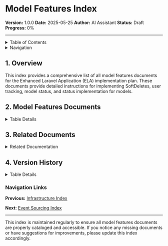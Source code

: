 # Model Features Index

**Version:** 1.0.0
**Date:** 2025-05-25
**Author:** AI Assistant
**Status:** Draft
**Progress:** 0%

---

<details>
<summary>Table of Contents</summary>

- [1. Overview](#1-overview)
- [2. Model Features Documents](#2-model-features-documents)
- [3. Related Documents](#3-related-documents)
- [4. Version History](#4-version-history)

</details>

<details>
<summary>Navigation</summary>

**Main:**
[Home](../../000-readme.md) |
[Documentation Index](../../000-index.md) |
[Implementation Plan Index](../000-index.md)

**You are here:**
[Home](../../000-readme.md) >
[Documentation Index](../../000-index.md) >
[Implementation Plan Index](../000-index.md) >
**Model Features Index**

</details>

## 1. Overview

This index provides a comprehensive list of all model features documents for the Enhanced Laravel Application (ELA) implementation plan. These documents provide detailed instructions for implementing SoftDeletes, user tracking, model status, and status implementation for models.

## 2. Model Features Documents

<details>
<summary>Table Details</summary>

| Document | Description |
| --- | --- |
| [010-softdeletes-usertracking.md](./010-softdeletes-usertracking.md) | SoftDeletes and User Tracking implementation |
| [020-model-status-implementation.md](./020-model-status-implementation.md) | Model status implementation |
| [030-status-implementation.md](./030-status-implementation.md) | Status implementation for models |

</details>

## 3. Related Documents

<details>
<summary>Related Documentation</summary>

| Document | Description |
| --- | --- |
| [Database Configuration Index](../040-database/000-index.md) | Database configuration that affects models |
| [Event Sourcing Index](../100-event-sourcing/000-index.md) | Event sourcing implementation that uses models |
| [Event Sourcing State Machines](../100-event-sourcing/080-state-machines.md) | State machines used with models |
| [Event Sourcing State Transitions](../100-event-sourcing/110-features/040-state-transitions.md) | State transitions for models |

</details>

## 4. Version History

<details>
<summary>Table Details</summary>

| Version | Date | Changes | Author |
| --- | --- | --- | --- |
| 1.0.0 | 2025-05-25 | Initial version | AI Assistant |

</details>

### Navigation Links

**Previous:** [Infrastructure Index](../080-infrastructure/000-index.md)

**Next:** [Event Sourcing Index](../100-event-sourcing/000-index.md)

---

This index is maintained regularly to ensure all model features documents are properly cataloged and accessible. If you notice any missing documents or have suggestions for improvements, please update this index accordingly.
